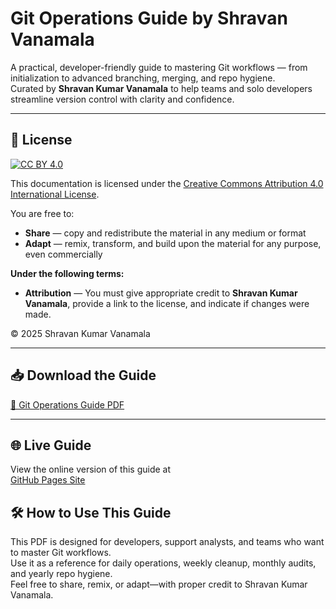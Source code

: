# Git Operations Guide by Shravan Vanamala

A practical, developer-friendly guide to mastering Git workflows — from initialization to advanced branching, merging, and repo hygiene.  
Curated by **Shravan Kumar Vanamala** to help teams and solo developers streamline version control with clarity and confidence.

---

## 📘 License

[![CC BY 4.0](https://img.shields.io/badge/License-CC%20BY%204.0-lightgrey.svg)](https://creativecommons.org/licenses/by/4.0/)

This documentation is licensed under the [Creative Commons Attribution 4.0 International License](https://creativecommons.org/licenses/by/4.0/).

You are free to:
- **Share** — copy and redistribute the material in any medium or format  
- **Adapt** — remix, transform, and build upon the material for any purpose, even commercially  

**Under the following terms:**
- **Attribution** — You must give appropriate credit to **Shravan Kumar Vanamala**, provide a link to the license, and indicate if changes were made.

© 2025 Shravan Kumar Vanamala

---

## 📥 Download the Guide

[📘 Git Operations Guide PDF](Git_Operations_Guide.pdf)

---

## 🌐 Live Guide

View the online version of this guide at  
[GitHub Pages Site](https://shravan2omkar.github.io/Git-Operations-Guide-By-Shravan-Vanamala)

## 🛠️ How to Use This Guide

This PDF is designed for developers, support analysts, and teams who want to master Git workflows.  
Use it as a reference for daily operations, weekly cleanup, monthly audits, and yearly repo hygiene.  
Feel free to share, remix, or adapt—with proper credit to Shravan Kumar Vanamala.

